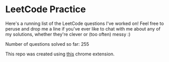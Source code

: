 # LeetCode Practice

Here's a running list of the LeetCode questions I've worked on! Feel free to peruse and drop me a line if you've ever like to chat with me about any of my solutions, whether they're clever or (too often) messy :)

Number of questions solved so far: 255

This repo was created using [this](https://github.com/QasimWani/LeetHub) chrome extension.
